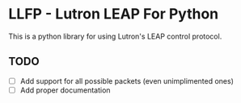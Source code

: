# LLFP - Lutron LEAP For Python
This is a python library for using Lutron's LEAP control protocol.
## TODO

- [ ] Add support for all possible packets (even unimplimented ones)
- [ ] Add proper documentation
